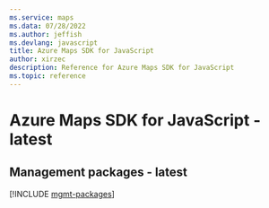 ```yaml
---
ms.service: maps
ms.data: 07/28/2022
ms.author: jeffish
ms.devlang: javascript
title: Azure Maps SDK for JavaScript
author: xirzec
description: Reference for Azure Maps SDK for JavaScript
ms.topic: reference
---
```

# Azure Maps SDK for JavaScript - latest

## Management packages - latest
[!INCLUDE [mgmt-packages](maps-mgmt-index.md)]